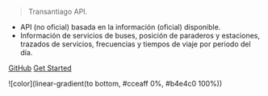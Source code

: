 
> Transantiago API.

- API (no oficial) basada en la información (oficial) disponible.
- Información de servicios de buses, posición de paraderos y estaciones, trazados de servicios, frecuencias y tiempos de viaje por periodo del día.


[GitHub](https://github.com/ignacioHermosilla/transantiago-api)
[Get Started](#uso)


![color](linear-gradient(to bottom, #cceaff 0%, #b4e4c0 100%))
